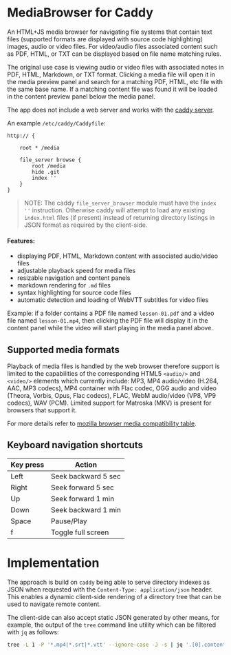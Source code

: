 # MediaBrowser for Caddy

An HTML+JS media browser for navigating file systems that contain text files (supported formats are displayed with source code highlighting) images, audio or video files. For video/audio files associated content such as PDF, HTML, or TXT can be displayed based on file name matching rules.

The original use case is viewing audio or video files with associated notes in PDF, HTML, Markdown, or TXT format. Clicking a media file will open it in the media preview panel and search for a matching PDF, HTML, etc file with the same base name. If a matching content file was found it will be loaded in the content preview panel below the media panel.

The app does not include a web server and works with the [caddy server](https://caddyserver.com/). 

An example `/etc/caddy/Caddyfile`:

```
http:// {

	root * /media

	file_server browse {
		root /media
		hide .git
		index ''
	}
}
```

> NOTE: The caddy `file_server_browser` module must have the `index ''` instruction. Otherwise caddy will attempt to load any existing `index.html` files (if present) instead of returning directory listings in JSON format as required by the client-side.

#### Features:

* displaying PDF, HTML, Markdown content with associated audio/video files
* adjustable playback speed for media files
* resizable navigation and content panels
* markdown rendering for `.md` files
* syntax highlighting for source code files
* automatic detection and loading of WebVTT subtitles for video files

Example: if a folder contains a PDF file named `lesson-01.pdf` and a video file named `lesson-01.mp4`, then clicking the PDF file will display it in the content panel while the video will start playing in the media panel above.

## Supported media formats
Playback of media files is handled by the web browser therefore support is limited to the capabilities of the corresponding HTML5 `<audio/>` and `<video/>` elements which currently include: MP3, MP4 audio/video (H.264, AAC, MP3 codecs), MP4 container with Flac codec, OGG audio and video (Theora, Vorbis, Opus, Flac codecs), FLAC, WebM audio/video (VP8, VP9 codecs), WAV (PCM). Limited support for Matroska (MKV) is present for browsers that support it. 

For more details refer to [mozilla browser media compatibility table](https://developer.mozilla.org/en-US/docs/Web/Media/Formats/Video_codecs#common_codecs).

## Keyboard navigation shortcuts

| Key press  | Action |
| ------------- | ------------- |
| Left  | Seek backward 5 sec  |
| Right  | Seek forward 5 sec  |
| Up  | Seek forward 1 min  |
| Down  | Seek backward 1 min  |
| Space  | Pause/Play  |
| f  | Toggle full screen  |

# Implementation

The approach is build on `caddy` being able to serve directory indexes as JSON when requested with the `Content-Type: application/json` header. This enables a dynamic client-side rendering of a directory tree that can be used to navigate remote content.

The client-side can also accept static JSON generated by other means, for example, the output of the `tree` command line utility which can be filtered with `jq` as follows:

```bash
tree -L 1 -P '*.mp4|*.srt|*.vtt' --ignore-case -J -s | jq '.[0].contents' > index.json
```
